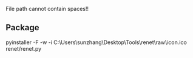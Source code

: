 File path cannot contain spaces!!

## Package

pyinstaller -F -w -i C:\Users\sunzhang\Desktop\Tools\renet\raw\icon.ico renet/renet.py